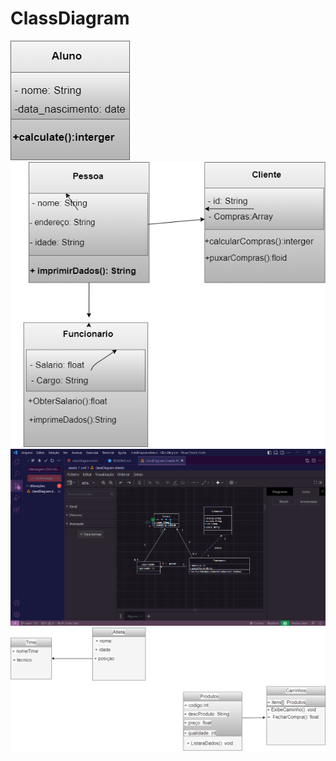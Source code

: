 # ClassDiagram

![Exemplo de uso](./assets/uml/classDiagram.png)
![Exemplo de uso](./assets/uml/classDiagram2.png)
![Exemplo de uso](./assets/images/classdiagram78%20.png)
![Exemplo de uso](./assets/uml/classDiagram3.png)

